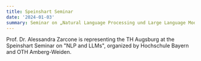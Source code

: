 ```yaml
---
title: Speinshart Seminar
date: '2024-01-03'
summary: Seminar on „Natural Language Processing und Large Language Models“
---
```


Prof. Dr. Alessandra Zarcone is representing the TH Augsburg at the Speinshart Seminar on "NLP and LLMs", organized by Hochschule Bayern and OTH Amberg-Weiden.